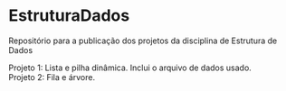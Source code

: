 # EstruturaDados
Repositório para a publicação dos projetos da disciplina de Estrutura de Dados

Projeto 1: Lista e pilha dinâmica. Inclui o arquivo de dados usado. <br />
Projeto 2: Fila e árvore.
